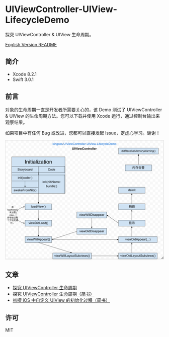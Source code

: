 # UIViewController-UIView-LifecycleDemo

探究 UIViewController & UIView 生命周期。

[English Version README](README.md)

## 简介

- Xcode 8.2.1
- Swift 3.0.1

## 前言

对象的生命周期一直是开发者所需要关心的，该 Demo 测试了 UIViewController & UIView 的生命周期方法。您可以下载并使用 Xcode 运行，通过控制台输出来观察结果。

如果项目中有任何 Bug 或改进，您都可以直接发起 Issue，定虚心学习。谢谢！

![Structure](images/uiviewcontroller-lifecycle.png)

## 文章

- [探究 UIViewController 生命周期](UIViewController_Lifecycle.md)
- [探究 UIViewController 生命周期（简书）](http://www.jianshu.com/p/9d3d95e1ef5a)
- [初探 iOS 中自定义 UIView 的初始化过程（简书）](http://www.jianshu.com/p/bfea8efee664)

## 许可

MIT
